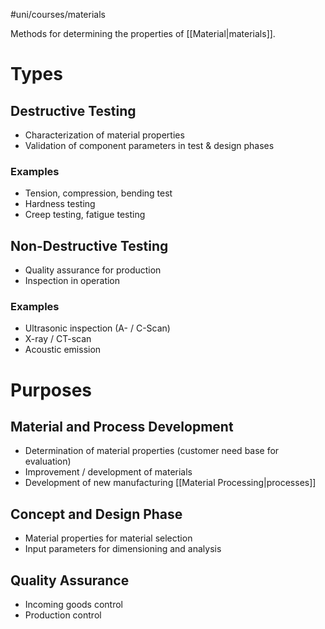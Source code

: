 #uni/courses/materials 

Methods for determining the properties of [[Material|materials]].

# Types

## Destructive Testing

- Characterization of material properties
- Validation of component parameters in test & design phases

### Examples

- Tension, compression, bending test
- Hardness testing
- Creep testing, fatigue testing

## Non-Destructive Testing

- Quality assurance for production
- Inspection in operation

### Examples

- Ultrasonic inspection (A- / C-Scan)
- X-ray / CT-scan
- Acoustic emission

# Purposes

## Material and Process Development

- Determination of material properties (customer need base for evaluation)
- Improvement / development of materials
- Development of new manufacturing [[Material Processing|processes]]

## Concept and Design Phase

- Material properties for material selection
- Input parameters for dimensioning and analysis

## Quality Assurance

- Incoming goods control
- Production control
